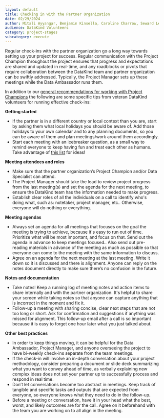 ```yaml
---
layout: default
title: Checking in with the Partner Organization
date: 02/29/2024
author: Mitali Ayyangar, Benjamin Kinsella, Caroline Charrow, Seward Lee, Mallory Sheff, Rachel Wells
audience: DataKind Volunteers
category: project-stages
subcategory: execute
---
```


Regular check\-ins with the partner organization go a long way towards setting up your project for success. Regular communication with the Project Champion throughout the project ensures that progress and expectations are shared and updated in real\-time, and any roadblocks or pivots that require collaboration between the DataKind team and partner organization can be swiftly addressed. Typically, the Project Manager sets up these meetings while the Data Ambassador runs them.


In addition to our [general recommendations for working with Project Champions](https://playbook.datakind.org/playbook/articles/133) the following are some specific tips from veteran DataKind volunteers for running effective check\-ins:


**Getting started**
+ If the partner is in a different country or local context than you are, start by asking them what local holidays you should be aware of. Add those holidays to your own calendar and to any planning documents, so you can be aware of them and plan meetings/work around them accordingly.
+ Start each meeting with an icebreaker question, as a small way to remind everyone to keep having fun and treat each other as humans. Take advantage of [this list](https://docs.google.com/spreadsheets/d/1bYfIjyJtwgDVhPvSJSmABu7fbY2JnB1rVlMYcfQNipc/edit#gid=0) for ideas!

**Meeting attendees and roles**
+ Make sure that the partner organization’s Project Champion and/or Data Specialist can attend.
+ The Project Manager should take the lead to review project progress from the last meeting(s) and set the agenda for the next meeting, to ensure the DataKind team has the information needed to make progress.
+ Establish clear roles of all the individuals on a call to identify who's doing what, such as: notetaker, project manager, etc.. Otherwise, everyone will do nothing or everything.

**Meeting agendas**
+ Always set an agenda for all meetings that focuses on the goal the meeting is trying to achieve, because it's easy to run out of time. Prioritize what will be most important, and focus on that. Send out the agenda in advance to keep meetings focused.. Also send out pre\-reading materials in advance of the meeting as much as possible so that everyone can come to the meeting with the same information to discuss.
+ Agree on an agenda for the next meeting at the last meeting. Write it down so it is discussed and there is alignment. Anyone can reply on the notes document directly to make sure there’s no confusion in the future.

**Notes and documentation**
+ Take notes! Keep a running log of meeting notes and action items to share internally and with the partner organization. It's helpful to share your screen while taking notes so that anyone can capture anything that is incorrect in the moment and fix it.
+ Follow\-up a meeting with sharing concise, clear next steps that are not too long or short. Ask for confirmation and suggestions if anything was missed for alignment. This follow\-up email after a call is so important because it is easy to forget one hour later what you just talked about.

**Other best practices**
+ In order to keep things moving, it can be helpful for the Data Ambassador, Project Manager, and anyone overseeing the project to have bi\-weekly check\-ins separate from the team meetings.
+ If the check\-in will involve an in\-depth conversation about your project methodology, consider preparing a document or slide deck summarizing what you want to convey ahead of time, as verbally explaining new complex ideas does not set your partner up to successfully process and respond in real time.
+ Don’t let conversations become too abstract in meetings. Keep track of tangible and specific tasks and outputs that are expected from everyone, so everyone knows what they need to do in the follow\-up.
+ Before a meeting or conversation, have it in your head what the best, worst, and likely outcomes are for the call. Agree on it beforehand with the team you are working on to all align in the meeting.